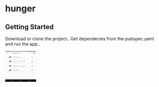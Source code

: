 # hunger

## Getting Started
Download or clone the project.. Get dependecies from the pubspec.yaml and run the app..

<img src="Screenshot_1579372449.png" width="100" height="100">

